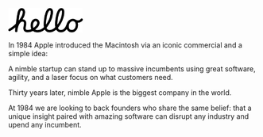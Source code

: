 <img src="https://raw.githubusercontent.com/1984vc/.github/main/assets/hello.svg" width="150">

In 1984 Apple introduced the Macintosh via an iconic commercial and a simple idea:

A nimble startup can stand up to massive incumbents using great software, agility, and a laser focus on what customers need.

Thirty years later, nimble Apple is the biggest company in the world.

At 1984 we are looking to back founders who share the same belief: that a unique insight paired with amazing software can disrupt any industry and upend any incumbent.
